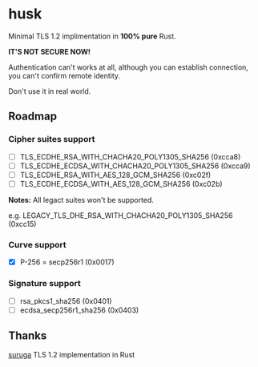 # husk
Minimal TLS 1.2 implimentation in **100% pure** Rust.

**IT'S NOT SECURE NOW!**

Authentication can't works at all, although you can establish connection, you can't confirm remote identity.

Don't use it in real world.

## Roadmap

### Cipher suites support

- [ ] TLS_ECDHE_RSA_WITH_CHACHA20_POLY1305_SHA256 (0xcca8)
- [ ] TLS_ECDHE_ECDSA_WITH_CHACHA20_POLY1305_SHA256 (0xcca9)
- [ ] TLS_ECDHE_RSA_WITH_AES_128_GCM_SHA256 (0xc02f)
- [ ] TLS_ECDHE_ECDSA_WITH_AES_128_GCM_SHA256 (0xc02b)

**Notes:** All legact suites won't be supported.

e.g. LEGACY_TLS_DHE_RSA_WITH_CHACHA20_POLY1305_SHA256 (0xcc15)

### Curve support

- [x] P-256 = secp256r1 (0x0017)

### Signature support

- [ ] rsa_pkcs1_sha256 (0x0401)
- [ ] ecdsa_secp256r1_sha256 (0x0403)

## Thanks

[suruga](https://github.com/klutzy/suruga) TLS 1.2 implementation in Rust